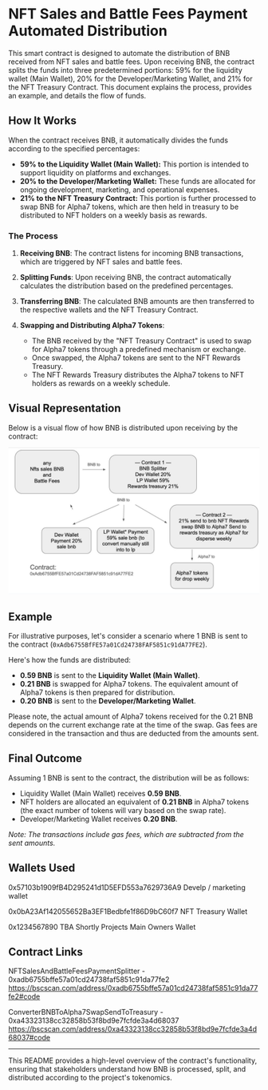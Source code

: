 

# NFT Sales and Battle Fees Payment Automated Distribution 

This smart contract is designed to automate the distribution of BNB received from NFT sales and battle fees. Upon receiving BNB, the contract splits the funds into three predetermined portions: 59% for the liquidity wallet (Main Wallet), 20% for the Developer/Marketing Wallet, and 21% for the NFT Treasury Contract. This document explains the process, provides an example, and details the flow of funds.

## How It Works

When the contract receives BNB, it automatically divides the funds according to the specified percentages:

- **59% to the Liquidity Wallet (Main Wallet):** This portion is intended to support liquidity on platforms and exchanges.
- **20% to the Developer/Marketing Wallet:** These funds are allocated for ongoing development, marketing, and operational expenses.
- **21% to the NFT Treasury Contract:** This portion is further processed to swap BNB for Alpha7 tokens, which are then held in treasury to be distributed to NFT holders on a weekly basis as rewards.

### The Process

1. **Receiving BNB**: The contract listens for incoming BNB transactions, which are triggered by NFT sales and battle fees.

2. **Splitting Funds**: Upon receiving BNB, the contract automatically calculates the distribution based on the predefined percentages.

3. **Transferring BNB**: The calculated BNB amounts are then transferred to the respective wallets and the NFT Treasury Contract.

4. **Swapping and Distributing Alpha7 Tokens**:
    - The BNB received by the "NFT Treasury Contract" is used to swap for Alpha7 tokens through a predefined mechanism or exchange.
    - Once swapped, the Alpha7 tokens are sent to the NFT Rewards Treasury.
    - The NFT Rewards Treasury distributes the Alpha7 tokens to NFT holders as rewards on a weekly schedule.

## Visual Representation

Below is a visual flow of how BNB is distributed upon receiving by the contract:

  ![Contract Visual Representation](https://raw.githubusercontent.com/ArielRin/alpha7mint/day-5/Contracts/Payment%20Processing/Diagram.jpg "Contract Visual Representation")


## Example

For illustrative purposes, let's consider a scenario where 1 BNB is sent to the contract (`0xAdb6755BfFE57a01Cd24738FAF5851c91dA77FE2`).

Here's how the funds are distributed:

- **0.59 BNB** is sent to the **Liquidity Wallet (Main Wallet)**.
- **0.21 BNB** is swapped for Alpha7 tokens. The equivalent amount of Alpha7 tokens is then prepared for distribution.
- **0.20 BNB** is sent to the **Developer/Marketing Wallet**.

Please note, the actual amount of Alpha7 tokens received for the 0.21 BNB depends on the current exchange rate at the time of the swap. Gas fees are considered in the transaction and thus are deducted from the amounts sent.

## Final Outcome

Assuming 1 BNB is sent to the contract, the distribution will be as follows:

- Liquidity Wallet (Main Wallet) receives **0.59 BNB**.
- NFT holders are allocated an equivalent of **0.21 BNB** in Alpha7 tokens (the exact number of tokens will vary based on the swap rate).
- Developer/Marketing Wallet receives **0.20 BNB**.

*Note: The transactions include gas fees, which are subtracted from the sent amounts.*

## Wallets Used

0x57103b1909fB4D295241d1D5EFD553a7629736A9 Develp / marketing wallet

0x0bA23Af142055652Ba3EF1Bedbfe1f86D9bC60f7 NFT Treasury Wallet

0x1234567890 TBA Shortly Projects Main Owners Wallet



## Contract Links

NFTSalesAndBattleFeesPaymentSplitter - 0xadb6755bffe57a01cd24738faf5851c91da77fe2
https://bscscan.com/address/0xadb6755bffe57a01cd24738faf5851c91da77fe2#code

ConverterBNBToAlpha7SwapSendToTreasury - 0xa43323138cc32858b53f8bd9e7fcfde3a4d68037
https://bscscan.com/address/0xa43323138cc32858b53f8bd9e7fcfde3a4d68037#code


---

This README provides a high-level overview of the contract's functionality, ensuring that stakeholders understand how BNB is processed, split, and distributed according to the project's tokenomics.

